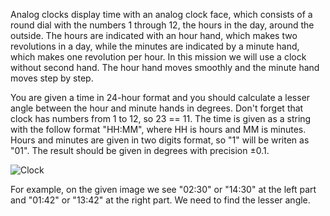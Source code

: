 Analog clocks display time with an analog clock face, which consists
of a round dial with the numbers 1 through 12, the hours in the day, around the outside.
The hours are indicated with an hour hand, which makes two revolutions in a day,
while the minutes are indicated by a minute hand, which makes one revolution per hour.
In this mission we will use a clock without second hand.
The hour hand moves smoothly and the minute hand moves step by step.

You are given a time in 24-hour format and you should calculate a lesser angle between the hour and minute hands in degrees.
Don't forget that clock has numbers from 1 to 12, so 23 == 11.
The time is given as a string with the follow format "HH:MM",
where HH is hours and MM is minutes. Hours and minutes are given in two digits format, so "1" will be writen as "01".
The result should be given in degrees with precision &plusmn;0.1.

![Clock](clocks.svg)

For example, on the given image we see "02:30" or "14:30" at the left part and
"01:42" or "13:42" at the right part. We need to find the lesser angle.
